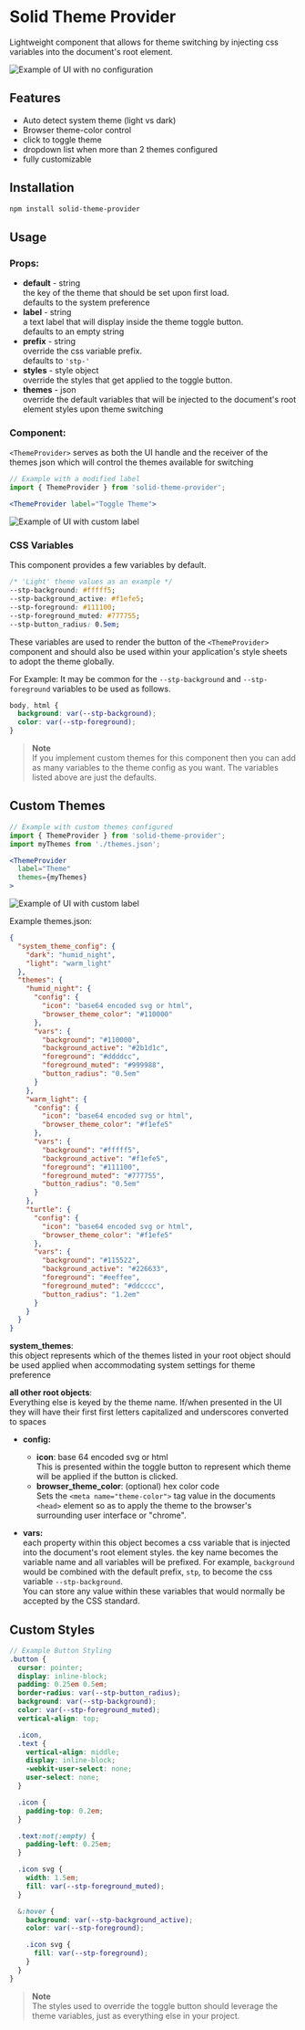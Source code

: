 <!-- [![NPM](https://img.shields.io/npm/v/solid-theme-provider.svg)](https://www.npmjs.com/package/solid-theme-provider) -->

# Solid Theme Provider

Lightweight component that allows for theme switching by injecting css variables into the document's root element.

![Example of UI with no configuration](https://github.com/gnomical/solid-theme-provider/blob/assets/minimum_ui.gif?raw=true)

## Features

- Auto detect system theme (light vs dark)
- Browser theme-color control
- click to toggle theme
- dropdown list when more than 2 themes configured
- fully customizable

## Installation

```bash
npm install solid-theme-provider
```

## Usage

### Props:

- **default** - string  
  the key of the theme that should be set upon first load.  
  defaults to the system preference
- **label** - string  
  a text label that will display inside the theme toggle button.  
  defaults to an empty string
- **prefix** - string  
  override the css variable prefix.  
  defaults to `'stp-'`
- **styles** - style object  
  override the styles that get applied to the toggle button.
- **themes** - json  
  override the default variables that will be injected to the document's root element styles upon theme switching

### Component:

`<ThemeProvider>` serves as both the UI handle and the receiver of the themes json which will control the themes available for switching

```jsx
// Example with a modified label
import { ThemeProvider } from 'solid-theme-provider';

<ThemeProvider label="Toggle Theme">
```

![Example of UI with custom label](https://github.com/gnomical/solid-theme-provider/blob/assets/label_ui.gif?raw=true)

### CSS Variables
This component provides a few variables by default. 

```css
/* 'Light' theme values as an example */
--stp-background: #fffff5;
--stp-background_active: #f1efe5;
--stp-foreground: #111100;
--stp-foreground_muted: #777755;
--stp-button_radius: 0.5em;
```

These variables are used to render the button of the `<ThemeProvider>` component and should also be used within your application's style sheets to adopt the theme globally. 

For Example: It may be common for the `--stp-background` and `--stp-foreground` variables to be used as follows.

```css
body, html {
  background: var(--stp-background);
  color: var(--stp-foreground);
}
```

> **Note**  
> If you implement custom themes for this component then you can add as many variables to the theme config as you want. The variables listed above are just the defaults.

## Custom Themes

```jsx
// Example with custom themes configured
import { ThemeProvider } from 'solid-theme-provider';
import myThemes from './themes.json';

<ThemeProvider
  label="Theme"
  themes={myThemes}
>
```

![Example of UI with custom label](https://github.com/gnomical/solid-theme-provider/blob/assets/dropdown_ui.gif?raw=true)

Example themes.json:

```json
{
  "system_theme_config": {
    "dark": "humid_night",
    "light": "warm_light"
  },
  "themes": {
    "humid_night": {
      "config": {
        "icon": "base64 encoded svg or html",
        "browser_theme_color": "#110000"
      },
      "vars": {
        "background": "#110000",
        "background_active": "#2b1d1c",
        "foreground": "#ddddcc",
        "foreground_muted": "#999988",
        "button_radius": "0.5em"
      }
    },
    "warm_light": {
      "config": {
        "icon": "base64 encoded svg or html",
        "browser_theme_color": "#f1efe5"
      },
      "vars": {
        "background": "#fffff5",
        "background_active": "#f1efe5",
        "foreground": "#111100",
        "foreground_muted": "#777755",
        "button_radius": "0.5em"
      }
    },
    "turtle": {
      "config": {
        "icon": "base64 encoded svg or html",
        "browser_theme_color": "#f1efe5"
      },
      "vars": {
        "background": "#115522",
        "background_active": "#226633",
        "foreground": "#eeffee",
        "foreground_muted": "#ddcccc",
        "button_radius": "1.2em"
      }
    }
  }
}
```

**system_themes**:  
this object represents which of the themes listed in your root object should be used applied when accommodating system settings for theme preference

**all other root objects**:  
Everything else is keyed by the theme name. If/when presented in the UI they will have their first first letters capitalized and underscores converted to spaces

- **config:**
  - **icon**: base 64 encoded svg or html  
    This is presented within the toggle button to represent which theme will be applied if the button is clicked.
  - **browser_theme_color**: (optional) hex color code  
    Sets the `<meta name="theme-color">` tag value in the documents `<head>` element so as to apply the theme to the browser's surrounding user interface or "chrome".

- **vars:**  
  each property within this object becomes a css variable that is injected into the document's root element styles. the key name becomes the variable name and all variables will be prefixed. For example, `background` would be combined with the default prefix, `stp`, to become the css variable `--stp-background`.  
  You can store any value within these variables that would normally be accepted by the CSS standard.

## Custom Styles

```scss
// Example Button Styling
.button {
  cursor: pointer;
  display: inline-block;
  padding: 0.25em 0.5em;
  border-radius: var(--stp-button_radius);
  background: var(--stp-background);
  color: var(--stp-foreground_muted);
  vertical-align: top;

  .icon,
  .text {
    vertical-align: middle;
    display: inline-block;
    -webkit-user-select: none;
    user-select: none;
  }

  .icon {
    padding-top: 0.2em;
  }

  .text:not(:empty) {
    padding-left: 0.25em;
  }

  .icon svg {
    width: 1.5em;
    fill: var(--stp-foreground_muted);
  }

  &:hover {
    background: var(--stp-background_active);
    color: var(--stp-foreground);

    .icon svg {
      fill: var(--stp-foreground);
    }
  }
}
```

> **Note**  
> The styles used to override the toggle button should leverage the theme variables, just as everything else in your project.

